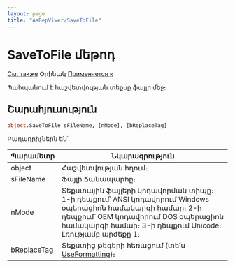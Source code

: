 ```yaml
---
layout: page
title: "AsRepViwer/SaveToFile"
---
```



# SaveToFile մեթոդ

[См. также](SaveAs.md) Օրինակ [Применяется к](../AsRepViewer.md) 

Պահպանում է հաշվետվության տեքսը ֆայլի մեջ։

## Շարահյուսություն

``` vb
object.SaveToFile sFileName, [nMode], [bReplaceTag]
```

Բաղադրիչներն են՝ 


| Պարամետր | Նկարագրություն |
|--|--|
| object | Հաշվետվության հղում։  |
| sFileName | Ֆայլի ճանապարհը։  |
| nMode |  Տեքստային ֆայլերի կոդավորման տիպը։ 1-ի դեպքում՝ ANSI կոդավորում Windows օպերացիոն համակարգի համար։ 2-ի դեպքում՝ OEM կոդավորում DOS օպերացիոն համակարգի համար։ 3-ի դեպքում Unicode։ Լռությամբ արժեքը 1։ |
| bReplaceTag | Տեքստից թեգերի հեռացում (տե՛ս [UseFormatting](UseFormatting.html))։ |


